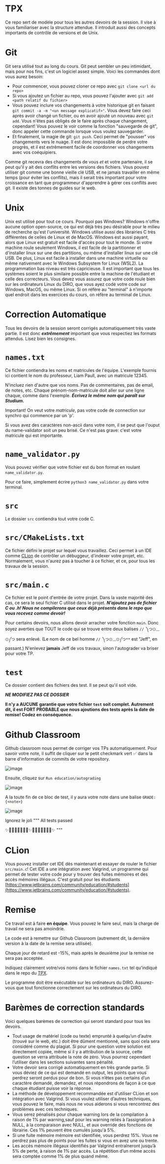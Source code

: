 # TPX

Ce repo sert de modèle pour tous les autres devoirs de la session. Il vise à vous familiariser avec la structure attendue. Il introduit aussi des concepts importants de contrôle de versions et de Unix.

# Git

Git sera utilisé tout au long du cours. Git peut sembler un peu intimidant, mais pour nos fins, c'est un logiciel assez simple. Voici les commandes dont vous aurez besoin:

- Pour commencer, vous pouvez cloner ce repo avec `git clone <url du repo>`
- Si vous ajoutez un fichier au repo, vous pouvez l'ajouter avec `git add <path relatif du fichier>`
- Vous pouvez inclure vos changements à votre historique git en faisant `git commit -a -m "<un message explicatif>"`. Vous devez faire ceci après avoir changé un fichier, ou en avoir ajouté un nouveau avec `git add`. Vous n'êtes pas obligés de le faire après chaque changement, cependant! Vous pouvez le voir comme la fonction "sauvegarde de git", donc appeler cette commande lorsque vous voulez sauvegarder.
- Et finalement, la magie de git: `git push`. Ceci permet de "pousser" vos changements vers le nuage. Il est donc impossible de perdre votre progrès, et il est extrêmement facile de coordonner vos changements avec vos coéquipiers.

Comme git recevra des changements de vous *et* et votre partenaire, il se peut qu'il y ait des conflits entre les versions des fichiers. Vous pouvez utiliser git comme une bonne vieille clé USB, et ne jamais travailler en même temps (pour éviter les conflits), mais il serait très important pour votre croissance en tant que programmeur d'apprendre à gérer ces conflits avec git. Il existe des tonnes de guides sur le web.

# Unix

Unix est utilisé pour tout ce cours. Pourquoi pas Windows? Windows n'offre aucune option open-source, ce qui est déjà très peu désirable pour le milieu de recherche qu'est l'université. Windows utilise aussi des librairies C très différentes de celles de Linux et de MacOS. Windows est aussi payant, alors que Linux est gratuit est facile d'accès pour tout le monde. Si votre machine roule seulement Windows, il est facile de la partitionner et d'installer linux sur une des partitions, ou même d'installer linux sur une clé USB. De plus, Linux est facile à installer dans une machine virtuelle ou même nativement avec le Windows Subsystem for Linux (WSL2).
La programmation bas niveau est très capricieuse. Il est important que tous les systèmes soient le plus similaire possible entre la machine de l'étudiant et celle des correcteurs. Vous devez vous assurez que votre code roule bien sur les ordinateurs Linux du DIRO, que vous ayez codé votre code sur Windows, MacOS, ou même Linux.
Si on réfère au "terminal" à n'importe quel endroit dans les exercices du cours, on réfère au terminal de Linux.


# Correction Automatique

Tous les devoirs de la session seront corrigés automatiquement très vaste partie. Il est donc **_extrêmement_** important que vous respectiez les formats attendus. Lisez bien les consignes.

# `names.txt`

Ce fichier contiendra les noms et matricules de l'équipe. L'exemple fournis ici contient le nom du professeur, Liam Paull, avec un matricule 12345.

N'incluez rien d'autre que vos noms. Pas de commentaires, pas de email, de notes, etc. Chaque prénom-nom-matricule doit aller sur une ligne chaque, comme dans l'exemple. **_Écrivez le même nom qui paraît sur Studium._**

Important! On veut votre *matricule*, pas votre code de connection sur synchro qui commence par un 'p'.

Si vous avez des caractères non-ascii dans votre nom, il se peut que l'ouput du name-validator soit un peu brisé. Ce n'est pas grave: c'est votre matricule qui est importante.

# `name_validator.py`

Vous pouvez vérifier que votre fichier est du bon format en roulant `name_validator.py`.

Pour ce faire, simplement écrire `python3 name_validator.py` dans votre terminal.

# `src`

Le dossier `src` contiendra tout votre code C.

# `src/CMakeLists.txt`

Ce fichier défini le projet sur lequel vous travaillez. Ceci permet à un IDE comme [CLion](https://www.jetbrains.com/clion/) de contrôler un débuggeur, d'indexer votre projet, etc. Normalement, vous n'aurez pas à toucher à ce fichier, et ce, pour tous les travaux de la session.

# `src/main.c`

Ce fichier est le point d'entrée de votre projet. Dans la vaste majorité des cas, ce sera le seul fichier C utilisé dans le projet. **_N'ajoutez pas de fichier C ou .h! Nous ne compilerons que ceux déjà présents dans le repo que vous recevez comme devoir!_**

Pour certains devoirs, nous allons devoir arracher votre fonction `main`. Donc soyez averties que TOUT le code qui se trouve entre deux balises `// ༽つ۞﹏۞༼つ` sera enlevé. (Le nom de ce bel homme `// ༽つ۞﹏۞༼つ**` est "Jeff", en passant.) N'enlevez **jamais** Jeff de vos travaux, sinon l'autograder va briser pour votre TP.

# `test`

Ce dossier contient des fichiers des test. Il se peut qu'il soit vide.

**_NE MODIFIEZ PAS CE DOSSIER_**

**Il n'y a AUCUNE garantie que votre fichier `test` soit complet. Autrement dit, il est FORT PROBABLE que nous ajoutions des tests après la date de remise! Codez en conséquence.**

# Github Classroom

Github classroom nous permet de corriger vos TPs automatiquement. Pour savoir votre note, il suffit de cliquer sur le petit checkmark vert ✅ dans la barre d'information de commits de votre repository. 

![image](https://user-images.githubusercontent.com/31974070/148586322-3b37e39c-d05c-4189-b354-057488001583.png)

Ensuite, cliquez sur `Run education/autograding`

![image](https://user-images.githubusercontent.com/31974070/148586435-362af704-81f1-4cd2-92ff-1ef736ab15ee.png)

A la toute fin de ce bloc de test, il y aura votre note dans une balise `GRADE:{<note>}`

![image](https://user-images.githubusercontent.com/31974070/148586511-69009f6b-a224-4ae1-8012-42522b058d5b.png)

Ignorez le joli
"""
All tests passed

✨🌟💖💎🦄💎💖🌟✨🌟💖💎🦄💎💖🌟✨
"""

# CLion

Vous pouvez installer cet IDE dès maintenant et essayer de rouler le fichier `src/main.c`! Cet IDE a une intégration avec Valgrind, un programme qui permet de tester votre code pour y trouver des fuites mémoires et des accès mémoires illégaux. C'est gratuit pour les étudiants [https://www.jetbrains.com/community/education/#students](https://www.jetbrains.com/community/education/#students).

# Remise

Ce travail est à faire **en équipe**. Vous pouvez le faire seul, mais la charge de travail ne sera pas amoindrie. 

Le code est à remettre sur Github Classroom (autrement dit,
la dernière version à la date de la remise sera utilisée).

Chaque jour de retard est -15%, mais après le deuxième jour la remise ne
sera pas acceptée.

Indiquez clairement votre/vos noms dans le fichier `names.txt` tel qu'indiqué dans le repo du [TPX](https://github.com/IFT2245/TPX).

Le programme doit être exécutable sur les ordinateurs du DIRO. Assurez-vous que tout fonctionne correctement sur les ordinateurs du
DIRO.

# Barèmes de correction standards

Voici quelques barèmes de correction qui seront standard pour tous les devoirs.

- Tout usage de matériel (code ou texte) emprunté à quelqu’un d’autre
    (trouvé sur le web, etc.) doit être dûment mentionné, sans quoi cela
    sera considéré comme du plagiat. Si pour une question votre solution
    est directement copiée, même si il y a attribution de la source,
    cette question se verra attribuée la note de zéro. Vous pourrez
    cependant l’utiliser dans les sections suivantes sans pénalité.
- Votre devoir sera corrigé automatiquement en très grande partie. Si
    vous déviez de ce qui est demandé en output, les points que vous
    perdrez seront perdus pour de bon. Si vous n’êtes pas certains d’un
    caractère demandé, demandez, et nous répondrons
    de façon à ce que chaque étudiant puisse voir la réponse.
- La méthode de développement recommandée est d’utiliser CLion et son
    intégration avec Valgrind. Si vous voulez utiliser d’autres
    techniques, vous pouvez le faire, mais nous ne vous aiderons si vous
    rencontrez des problèmes avec ces techniques.
- Vous serez pénalisés pour chaque warning lors de la compilation à raison de 1% par warning,sauf pour les warning reliés à l’assignation à NULL, à la comparaison avec NULL, et aux override des fonctions de librairie. Ces 1% peuvent être cumulés jusqu'à 5%.
- Si une fuite mémoire mémoire est identifiée, vous perdrez 15%. Vous ne perdrez pas plus de points pour les fuites si vous en avez une ou trente.
- Les accès mémoire illégaux identifiés par Valgrind entraîneront jusqu’à 5% de perte, à raison de 1% par accès. La répétition d’un même accès sera comptée comme 1% de plus quand même.
